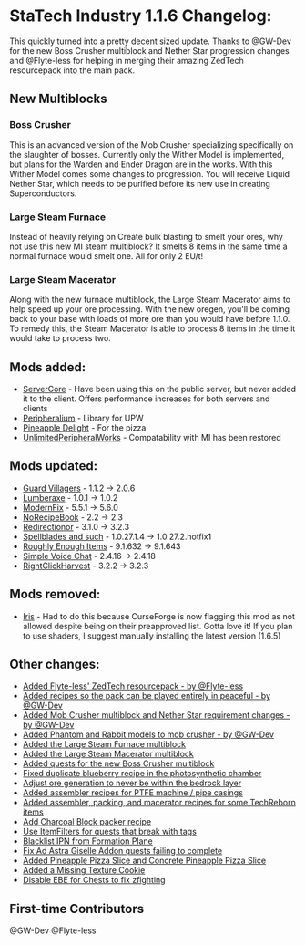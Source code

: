 # StaTech Industry 1.1.6 Changelog:

This quickly turned into a pretty decent sized update. Thanks to @GW-Dev for the new Boss Crusher multiblock and Nether Star progression changes and @Flyte-less for helping in merging their amazing ZedTech resourcepack into the main pack. 

## New Multiblocks
### Boss Crusher
This is an advanced version of the Mob Crusher specializing specifically on the slaughter of bosses. Currently only the Wither Model is implemented, but plans for the Warden and Ender Dragon are in the works. With this Wither Model comes some changes to progression. You will receive Liquid Nether Star, which needs to be purified before its new use in creating Superconductors.

### Large Steam Furnace
Instead of heavily relying on Create bulk blasting to smelt your ores, why not use this new MI steam multiblock? It smelts 8 items in the same time a normal furnace would smelt one. All for only 2 EU/t!

### Large Steam Macerator
Along with the new furnace multiblock, the Large Steam Macerator aims to help speed up your ore processing. With the new oregen, you'll be coming back to your base with loads of more ore than you would have before 1.1.0. To remedy this, the Steam Macerator is able to process 8 items in the time it would take to process two.

## Mods added:
- [ServerCore](https://www.curseforge.com/minecraft/mc-mods/servercore) - Have been using this on the public server, but never added it to the client. Offers performance increases for both servers and clients
- [Peripheralium](https://www.curseforge.com/minecraft/mc-mods/peripheralium) - Library for UPW
- [Pineapple Delight](https://www.curseforge.com/minecraft/mc-mods/pineapple-delight) - For the pizza
- [UnlimitedPeripheralWorks](https://www.curseforge.com/minecraft/mc-mods/unlimitedperipheralworks) - Compatability with MI has been restored

## Mods updated:
- [Guard Villagers](https://www.curseforge.com/minecraft/mc-mods/guard-villagers-fabric) - 1.1.2 -> 2.0.6
- [Lumberaxe](https://www.curseforge.com/minecraft/mc-mods/lumberaxe) - 1.0.1 -> 1.0.2
- [ModernFix](https://www.curseforge.com/minecraft/mc-mods/modernfix) - 5.5.1 -> 5.6.0
- [NoRecipeBook](https://www.curseforge.com/minecraft/mc-mods/norecipebook-fabric) - 2.2 -> 2.3
- [Redirectionor](https://www.curseforge.com/minecraft/mc-mods/redirectionor) - 3.1.0 -> 3.2.3
- [Spellblades and such](https://www.curseforge.com/minecraft/mc-mods/spellblade-next/) - 1.0.27.1.4 -> 1.0.27.2.hotfix1
- [Roughly Enough Items](https://www.curseforge.com/minecraft/mc-mods/roughly-enough-items) - 9.1.632 -> 9.1.643
- [Simple Voice Chat](https://www.curseforge.com/minecraft/mc-mods/simple-voice-chat) - 2.4.16 -> 2.4.18
- [RightClickHarvest](https://www.curseforge.com/minecraft/mc-mods/rightclickharvest) - 3.2.2 -> 3.2.3

## Mods removed:
- [Iris](https://legacy.curseforge.com/minecraft/mc-mods/irisshaders) - Had to do this because CurseForge is now flagging this mod as not allowed despite being on their preapproved list. Gotta love it! If you plan to use shaders, I suggest manually installing the latest version (1.6.5)

## Other changes:
- [Added Flyte-less' ZedTech resourcepack - by @Flyte-less](https://github.com/TheStaticVoid/StaTech-Industry/pull/376)
- [Added recipes so the pack can be played entirely in peaceful - by @GW-Dev](https://github.com/TheStaticVoid/StaTech-Industry/pull/359)
- [Added Mob Crusher multiblock and Nether Star requirement changes - by @GW-Dev](https://github.com/TheStaticVoid/StaTech-Industry/pull/366)
- [Added Phantom and Rabbit models to mob crusher - by @GW-Dev](https://github.com/TheStaticVoid/StaTech-Industry/pull/378)
- [Added the Large Steam Furnace multiblock](https://github.com/TheStaticVoid/StaTech-Industry/issues/361)
- [Added the Large Steam Macerator multiblock](https://github.com/TheStaticVoid/StaTech-Industry/issues/361)
- [Added quests for the new Boss Crusher multiblock](https://github.com/TheStaticVoid/StaTech-Industry/issues/370)
- [Fixed duplicate blueberry recipe in the photosynthetic chamber](https://github.com/TheStaticVoid/StaTech-Industry/issues/357)
- [Adjust ore generation to never be within the bedrock layer](https://github.com/TheStaticVoid/StaTech-Industry/issues/351)
- [Added assembler recipes for PTFE machine / pipe casings](https://github.com/TheStaticVoid/StaTech-Industry/issues/367)
- [Added assembler, packing, and macerator recipes for some TechReborn items](https://github.com/TheStaticVoid/StaTech-Industry/issues/362)
- [Add Charcoal Block packer recipe](https://github.com/TheStaticVoid/StaTech-Industry/issues/371)
- [Use ItemFilters for quests that break with tags](https://github.com/TheStaticVoid/StaTech-Industry/issues/372)
- [Blacklist IPN from Formation Plane](https://github.com/TheStaticVoid/StaTech-Industry/issues/373)
- [Fix Ad Astra Giselle Addon quests failing to complete](https://github.com/TheStaticVoid/StaTech-Industry/issues/368)
- [Added Pineapple Pizza Slice and Concrete Pineapple Pizza Slice](https://github.com/TheStaticVoid/StaTech-Industry/issues/354)
- [Added a Missing Texture Cookie](https://github.com/TheStaticVoid/StaTech-Industry/issues/377)
- [Disable EBE for Chests to fix zfighting](https://github.com/TheStaticVoid/StaTech-Industry/commit/acd8da015be76cb4072948aa5b6cc482d06e9424)

## First-time Contributors
@GW-Dev
@Flyte-less